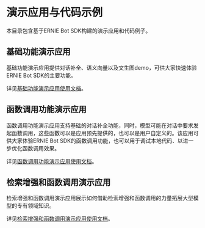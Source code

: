 # 演示应用与代码示例

本目录包含基于ERNIE Bot SDK构建的演示应用和代码例子。

## 基础功能演示应用

基础功能演示应用提供对话补全、语义向量以及文生图demo，可供大家快速体验ERNIE Bot SDK的主要功能。

详见[基础功能演示应用使用文档](./quick_start/README.md)。

## 函数调用功能演示应用

函数调用功能演示应用支持基础的对话补全功能，同时，模型可能在对话中要求发起函数调用，这些函数可以是应用预先提供的，也可以是用户自定义的。该应用可供大家体验ERNIE Bot SDK的函数调用功能，也可以用于调试本地代码、以进一步优化函数调用效果。

详见[函数调用功能演示应用使用文档](./function_calling/README.md)。

## 检索增强和函数调用演示应用

检索增强和函数调用演示应用展示如何借助检索增强和函数调用的力量拓展大型模型的专有领域知识。

详见[检索增强和函数调用演示应用使用文档](./retrieval_function_call/README.md)。
